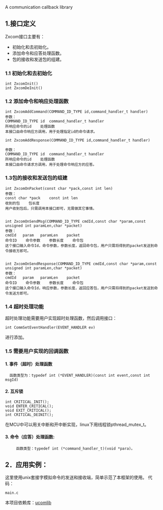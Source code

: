 A communication callback library


## 1.接口定义
Zxcom接口主要有：
 * 初始化和去初始化。
 * 添加命令和应答处理函数。
 * 包的接收和发送包的组建。

### 1.1 初始化和去初始化
```
int ZxcomInit()
int ZxcomDeInit()
```
### 1.2 添加命令和响应处理函数
```
int ZxcomAddCommand(COMMAND_ID_TYPE id,command_handler_t handler)
参数：
COMMAND_ID_TYPE id	command_handler_t handler
所响应命令的id	处理函数
本接口由命令响应方调用，用于处理指定id的命令请求。

int ZxcomAddResponse(COMMAND_ID_TYPE id,command_handler_t handler)

参数：
COMMAND_ID_TYPE id	command_handler_t handler
所响应命令的id	处理函数
本接口由命令请求方调用，用于处理命令响应方的应答。
```

### 1.3包的接收和发送包的组建
```
int ZxcomOnPacket(const char *pack,const int len)
参数：
const char *pack	const int len
收到的包	包长度
用户收到包后，只需调用本接口即可，无需做其它事情。


int ZxcomOnSendMsg(COMMAND_ID_TYPE cmdId,const char *param,const unsigned int paramLen,char *packet)
参数：
cmdId	param	paramLen	packet
命令ID	命令参数	参数长度	命令包
这个接口输入命令Id，命令参数，参数长度，返回命令包，用户只需将得到的packet发送到命令接收方即可。


int ZxcomOnSendResponse(COMMAND_ID_TYPE cmdId,const char *param,const unsigned int paramLen,char *packet)
参数：
cmdId	param	paramLen	packet
命令ID	命令参数	参数长度	命令包
这个接口输入命令Id，响应参数，参数长度，返回应答包，用户只需将得到的packet发送到命令发送方即可。
```

### 1.4 超时处理功能
超时处理功能需要用户实现超时处理函数，然后调用接口：
```
int CommSetEventHandler(EVENT_HANDLER ev)
```
进行添加。


### 1.5 需要用户实现的回调函数
#### 1.  事件（超时）处理函数
      函数类型为：typedef int (*EVENT_HANDLER)(const int event,const int msgId)
      
#### 2.  互斥锁
```
int CRITICAL_INIT();
void ENTER_CRITICAL();
void EXIT_CRITICAL();
int CRITICAL_DEINIT();
```
在MCU中可以用关中断和开中断实现，linux下用线程锁pthread_mutex_t。

#### 3. 命令（应答）处理函数:
```
     函数类型：typedef int (*command_handler_t)(void *para)。
```

## 2．应用实例：
这里使用unix套接字模拟命令的发送和接收端，简单示范了本框架的使用。
代码：
```
main.c
```



本项目依赖库：[ucomlib](https://github.com/smtp-http/ucomlib.git)

